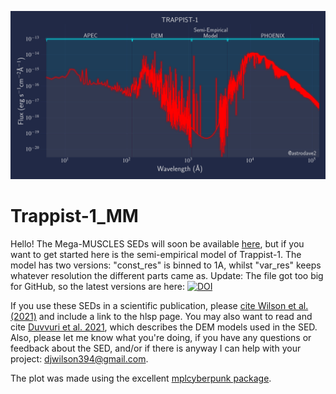 ![alt text](t1cp_r.png "TRAPPIST-1")


# Trappist-1_MM
Hello! The Mega-MUSCLES SEDs will soon be available [here](https://archive.stsci.edu/prepds/muscles/), but if you want to get started here is the semi-empirical model of Trappist-1. The model has two versions: "const_res" is binned to 1A, whilst "var_res" keeps whatever resolution the different parts came as. Update: The file got too big for GitHub, so the latest versions are here: [![DOI](https://zenodo.org/badge/DOI/10.5281/zenodo.4556130.svg)](https://doi.org/10.5281/zenodo.4556130)


If you use these SEDs in a scientific publication, please [cite Wilson et al. (2021)](https://arxiv.org/abs/2102.11415) and include a link to the hlsp page. You may also want to read and cite [Duvvuri et al. 2021](https://arxiv.org/abs/2102.08493), which describes the DEM models used in the SED. Also, please let me know what you're doing, if you have any questions or feedback about the SED, and/or if there is anyway I can help with your project: <djwilson394@gmail.com>.  

The plot was made using the excellent [mplcyberpunk package](https://github.com/dhaitz/mplcyberpunk).

